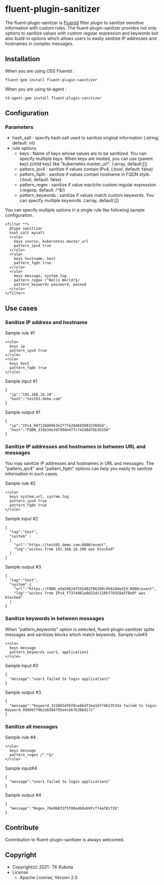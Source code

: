 # fluent-plugin-sanitizer
The fluent-plugin-sanitzer is [Fluentd](https://fluentd.org/) filter plugin to sanitize sensitive information with custom rules. The fluent-plugin-sanitzer provides not only options to sanitize values with custom regular expression and keywords but also build-in options which allows users to easily sanitize IP addresses and hostnames in complex messages.

## Installation
When you are using OSS Fluentd :
```
fluent-gem install fluent-plugin-sanitizer
```
When you are using td-agent :
```
td-agent-gem install fluent-plugin-sanitizer
```

## Configuration
### Parameters
- hash_salt : specify hash salt used to sanitize original information (:string, default: nil)
- rule options
  - keys : Name of keys whose values are to be sanitized. You can specify multiple keys. When keys are nested, you can use {parent key}.{child key} like "kubernetes.master_url". (:array, default:[])
  - pattern_ipv4 : sanitize if values contain IPv4. (:bool, default: false)
  - pattern_fqdn : sanitize if values contain hostname in FQDN style. (:bool, default: false)
  - pattern_regex : sanitize if value mactchs custom regular expression (:regexp, default: /^$/)
  - pattern_keywords : sanitize if values match custom keywords. You can specify multiple keywords. (:array, default:[])

You can specify multiple options in a single rule like following sample configuration.
  
```
<filter **>
  @type sanitizer
  hash_salt mysalt
  <rule>
    keys source, kubernetes.master_url
    pattern_ipv4 true
  </rule>
  <rule>
    keys hostname, host
    pattern_fqdn true
  </rule>
  <rule>
    keys message, system.log
    pattern_regex /^Hello World!$/
    pattern_keywords password, passwd
  </rule>
</filter>
```

## Use cases

### Sanitize IP address and hostname
Sample rule #1
```
<rule>
  keys ip
  pattern_ipv4 true
</rule>
<rule>
  keys host
  pattern_fqdn true
</rule>
```
Sample input #1
```
{
  "ip":"192.168.10.10",
  "host":"test01.demo.com"
} 
```
Sample output #1
```
{
  "ip":"IPv4_94712b06963e277fe28469388323665d",
  "host":"FQDN_37de34e3d799de477c742d8d7bb35550"
}
```

### Sanitize IP addresses and hostnames in between URL and messages
You may sanitize IP addresses and hostnames in URL and messages. The "pattern_ipv4" and "pattern_fqdn" options can help you easily to sanitize information in such cases.

Sample rule #2
```
<rule>
  keys system.url, system.log
  pattern_ipv4 true
  pattern_fqdn true
</rule>
```
Sample input #2
```
{
  "tag":"test", 
  "system" : 
  {
    "url":"https://test02.demo.com:8000/event", 
    "log":"access from 192.168.10.100 was blocked"
  }
}
```
Sample output #3
```
{
  "tag":"test",
  "system":{
    "url":"https://FQDN_e9a59624f555d02f06209c9942dded19:8000/event",
    "log":"access from IPv4_f7374d61e6d21dc1105f70358a5f8e8f was blocked"
  }
}
```
### Sanitize keywords in between messages
When "pattern_keywords" option is selected, fluent-plugin-sanitizer splits messages and sanitizes blocks which match keywords.
Sample rule#3
```
<rule>
  keys message
  pattern_keywords user1, application1
</rule>
```
Sample input #3
```
{
  "message":"user1 failed to login application1"
}
```
Sample output #3
```
{
  "message":"Keyword_321865df6f0ce6bdf3ea16f74623534a failed to login Keyword_49006ff9b2ab584795e4cbb7636bd17c"
}
```
### Sanitize all messages
Sample rule #4
```
<rule>
  keys message
  pattern_regex /^.*$/
</rule>
```
Sample input#4
```
{
  "message":"user1 failed to login application1"
}
```
Sample output #4
```
{
  "message":"Regex_70e9b833f5f00a4b0ab9fcf74af81f26"
}
```
## Contribute
Contribution to fluent-plugin-sanitizer is always welcomed.


## Copyright
* Copyright(c) 2021- TK Kubota
* License
  * Apache License, Version 2.0
